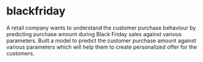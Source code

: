 # blackfriday
A retail company wants to understand the customer purchase behaviour by predicting purchase amount during Black Friday sales against various parameters. 
Built a model to predict the customer purchase amount against various parameters which will help them to create personalized offer for the customers.
